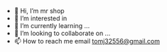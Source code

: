 - 👋 Hi, I’m mr shop 
- 👀 I’m interested in 
- 🌱 I’m currently learning ...
- 💞️ I’m looking to collaborate on ...
- 📫 How to reach me email tomj32556@gmail.com

<!---
1864A/1864A is a ✨ special ✨ repository because its `README.md` (this file) appears on your GitHub profile.
You can click the Preview link to take a look at your changes.
--->
